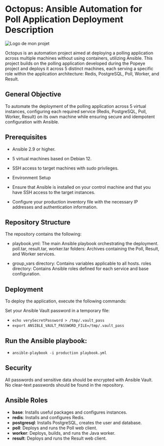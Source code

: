 # Octopus: Ansible Automation for Poll Application Deployment Description

![Logo de mon projet](https://bugfender.com/wp-content/uploads/2018/10/automated.gif)

Octopus is an automation project aimed at deploying a polling application across multiple machines without using containers, utilizing Ansible. This project builds on the polling application developed during the Popeye project and deploys it across 5 distinct machines, each serving a specific role within the application architecture: Redis, PostgreSQL, Poll, Worker, and Result.

## General Objective
To automate the deployment of the polling application across 5 virtual instances, configuring each required service (Redis, PostgreSQL, Poll, Worker, Result) on its own machine while ensuring secure and idempotent configuration with Ansible.

## Prerequisites

- Ansible 2.9 or higher.

- 5 virtual machines based on Debian 12.

- SSH access to target machines with sudo privileges.

- Environment Setup

- Ensure that Ansible is installed on your control machine and that you have SSH access to the target instances.

- Configure your production inventory file with the necessary IP addresses and authentication information.

## Repository Structure
The repository contains the following:

- playbook.yml: The main Ansible playbook orchestrating the deployment.
poll.tar, result.tar, worker.tar folders: Archives containing the Poll, Result, and Worker services.

- group_vars directory: Contains variables applicable to all hosts.
roles directory: Contains Ansible roles defined for each service and base configuration.

## Deployment
To deploy the application, execute the following commands:

Set your Ansible Vault password in a temporary file:

- `echo verySecretPassword > /tmp/.vault_pass`
- `export ANSIBLE_VAULT_PASSWORD_FILE=/tmp/.vault_pass`

## Run the Ansible playbook:

- `ansible-playbook -i production playbook.yml`

## Security
All passwords and sensitive data should be encrypted with Ansible Vault. No clear-text passwords should be found in the repository.

## Ansible Roles

- **base**: Installs useful packages and configures instances.
- **redis**: Installs and configures Redis.
- **postgresql**: Installs PostgreSQL, creates the user and database.
- **poll**: Deploys and runs the Poll web client.
- **worker**: Deploys, builds, and runs the Java worker.
- **result**: Deploys and runs the Result web client.